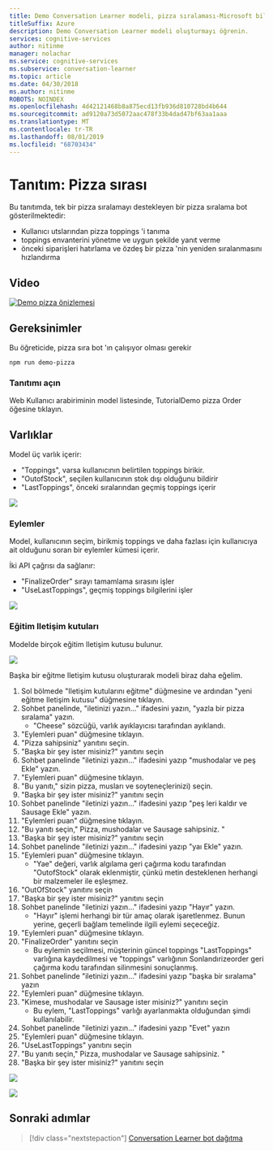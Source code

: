 ```yaml
---
title: Demo Conversation Learner modeli, pizza sıralaması-Microsoft bilişsel hizmetler | Microsoft Docs
titleSuffix: Azure
description: Demo Conversation Learner modeli oluşturmayı öğrenin.
services: cognitive-services
author: nitinme
manager: nolachar
ms.service: cognitive-services
ms.subservice: conversation-learner
ms.topic: article
ms.date: 04/30/2018
ms.author: nitinme
ROBOTS: NOINDEX
ms.openlocfilehash: 4d42121468b8a875ecd13fb936d810728bd4b644
ms.sourcegitcommit: ad9120a73d5072aac478f33b4dad47bf63aa1aaa
ms.translationtype: MT
ms.contentlocale: tr-TR
ms.lasthandoff: 08/01/2019
ms.locfileid: "68703434"
---
```

# <a name="demo-pizza-order"></a>Tanıtım: Pizza sırası
Bu tanıtımda, tek bir pizza sıralamayı destekleyen bir pizza sıralama bot gösterilmektedir:

- Kullanıcı utslarından pizza toppings 'i tanıma
- toppings envanterini yönetme ve uygun şekilde yanıt verme
- önceki siparişleri hatırlama ve özdeş bir pizza 'nin yeniden sıralanmasını hızlandırma

## <a name="video"></a>Video

[![Demo pizza önizlemesi](https://aka.ms/cl_Tutorial_v3_DemoPizzaOrder_Preview)](https://aka.ms/cl_Tutorial_v3_DemoPizzaOrder)

## <a name="requirements"></a>Gereksinimler
Bu öğreticide, pizza sıra bot 'ın çalışıyor olması gerekir

    npm run demo-pizza

### <a name="open-the-demo"></a>Tanıtımı açın

Web Kullanıcı arabiriminin model listesinde, TutorialDemo pizza Order öğesine tıklayın. 

## <a name="entities"></a>Varlıklar

Model üç varlık içerir:

- "Toppings", varsa kullanıcının belirtilen toppings birikir.
- "OutofStock", seçilen kullanıcının stok dışı olduğunu bildirir
- "LastToppings", önceki sıralarından geçmiş toppings içerir

![](../media/tutorial_pizza_entities.PNG)

### <a name="actions"></a>Eylemler

Model, kullanıcının seçim, birikmiş toppings ve daha fazlası için kullanıcıya ait olduğunu soran bir eylemler kümesi içerir.

İki API çağrısı da sağlanır:

- "FinalizeOrder" sırayı tamamlama sırasını işler
- "UseLastToppings", geçmiş toppings bilgilerini işler

![](../media/tutorial_pizza_actions.PNG)

### <a name="training-dialogs"></a>Eğitim Iletişim kutuları

Modelde birçok eğitim Iletişim kutusu bulunur.

![](../media/tutorial_pizza_dialogs.PNG)

Başka bir eğitme Iletişim kutusu oluşturarak modeli biraz daha eğelim.

1. Sol bölmede "Iletişim kutularını eğitme" düğmesine ve ardından "yeni eğitme Iletişim kutusu" düğmesine tıklayın.
2. Sohbet panelinde, "iletinizi yazın..." ifadesini yazın, "yazla bir pizza sıralama" yazın.
    - "Cheese" sözcüğü, varlık ayıklayıcısı tarafından ayıklandı.
3. "Eylemleri puan" düğmesine tıklayın.
4. "Pizza sahipsiniz" yanıtını seçin.
5. "Başka bir şey ister misiniz?" yanıtını seçin
6. Sohbet panelinde "iletinizi yazın..." ifadesini yazıp "mushodalar ve peş Ekle" yazın.
7. "Eylemleri puan" düğmesine tıklayın.
8. "Bu yanıtı," sizin pizza, musları ve soyteneçlerinizi) seçin.
9. "Başka bir şey ister misiniz?" yanıtını seçin
10. Sohbet panelinde "iletinizi yazın..." ifadesini yazıp "peş leri kaldır ve Sausage Ekle" yazın.
11. "Eylemleri puan" düğmesine tıklayın.
12. "Bu yanıtı seçin," Pizza, mushodalar ve Sausage sahipsiniz. "
13. "Başka bir şey ister misiniz?" yanıtını seçin
14. Sohbet panelinde "iletinizi yazın..." ifadesini yazıp "yaı Ekle" yazın.
15. "Eylemleri puan" düğmesine tıklayın.
    - "Yae" değeri, varlık algılama geri çağırma kodu tarafından "OutofStock" olarak eklenmiştir, çünkü metin desteklenen herhangi bir malzemeler ile eşleşmez.
16. "OutOfStock" yanıtını seçin
17. "Başka bir şey ister misiniz?" yanıtını seçin
18. Sohbet panelinde "iletinizi yazın..." ifadesini yazıp "Hayır" yazın.
    - "Hayır" işlemi herhangi bir tür amaç olarak işaretlenmez. Bunun yerine, geçerli bağlam temelinde ilgili eylemi seçeceğiz.
19. "Eylemleri puan" düğmesine tıklayın.
20. "FinalizeOrder" yanıtını seçin
    - Bu eylemin seçilmesi, müşterinin güncel toppings "LastToppings" varlığına kaydedilmesi ve "toppings" varlığının Sonlandırizeorder geri çağırma kodu tarafından silinmesini sonuçlanmış.
21. Sohbet panelinde "iletinizi yazın..." ifadesini yazıp "başka bir sıralama" yazın
22. "Eylemleri puan" düğmesine tıklayın.
23. "Kimese, mushodalar ve Sausage ister misiniz?" yanıtını seçin
    - Bu eylem, "LastToppings" varlığı ayarlanmakta olduğundan şimdi kullanılabilir.
24. Sohbet panelinde "iletinizi yazın..." ifadesini yazıp "Evet" yazın
25. "Eylemleri puan" düğmesine tıklayın.
26. "UseLastToppings" yanıtını seçin
27. "Bu yanıtı seçin," Pizza, mushodalar ve Sausage sahipsiniz. "
28. "Başka bir şey ister misiniz?" yanıtını seçin

![](../media/tutorial_pizza_callbackcode.PNG)

![](../media/tutorial_pizza_apicalls.PNG)

## <a name="next-steps"></a>Sonraki adımlar

> [!div class="nextstepaction"]
> [Conversation Learner bot dağıtma](../deploy-to-bf.md)
